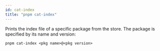 ```yaml
---
id: cat-index
title: "pnpm cat-index"
---
```


Prints the index file of a specific package from the store. The package is specified by its name and version:

```
pnpm cat-index <pkg name>@<pkg version>
```
